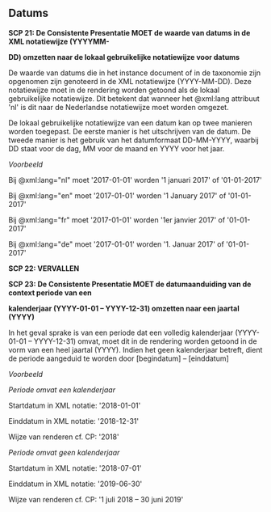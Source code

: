 ## Datums

**SCP 21: De Consistente Presentatie MOET de waarde van datums in de XML notatiewijze (YYYYMM-**

**DD) omzetten naar de lokaal gebruikelijke notatiewijze voor datums**

De waarde van datums die in het instance document of in de taxonomie zijn opgenomen zijn genoteerd in de XML notatiewijze (YYYY-MM-DD). Deze notatiewijze moet in de rendering worden getoond als de lokaal gebruikelijke notatiewijze. Dit betekent dat wanneer het @xml:lang attribuut 'nl' is dit naar de Nederlandse notatiewijze moet worden omgezet.

De lokaal gebruikelijke notatiewijze van een datum kan op twee manieren worden toegepast. De eerste manier is het uitschrijven van de datum. De tweede manier is het gebruik van het datumformaat DD-MM-YYYY, waarbij DD staat voor de dag, MM voor de maand en YYYY voor het jaar.

_Voorbeeld_

Bij @xml:lang=&quot;nl&quot; moet '2017-01-01' worden '1 januari 2017' of '01-01-2017'

Bij @xml:lang=&quot;en&quot; moet '2017-01-01' worden '1 January 2017' of '01-01-2017'

Bij @xml:lang=&quot;fr&quot; moet '2017-01-01' worden '1er janvier 2017' of '01-01-2017'

Bij @xml:lang=&quot;de&quot; moet '2017-01-01' worden '1. Januar 2017' of '01-01-2017'

**SCP 22: VERVALLEN**

**SCP 23: De Consistente Presentatie MOET de datumaanduiding van de context periode van een**

**kalenderjaar (YYYY-01-01 – YYYY-12-31) omzetten naar een jaartal (YYYY)**

In het geval sprake is van een periode dat een volledig kalenderjaar (YYYY-01-01 – YYYY-12-31) omvat, moet dit in de rendering worden getoond in de vorm van een heel jaartal (YYYY). Indien het geen kalenderjaar betreft, dient de periode aangeduid te worden door [begindatum] – [einddatum]

_Voorbeeld_

_Periode omvat een kalenderjaar_

Startdatum in XML notatie: '2018-01-01'

Einddatum in XML notatie: '2018-12-31'

Wijze van renderen cf. CP: '2018'

_Periode omvat geen kalenderjaar_

Startdatum in XML notatie: '2018-07-01'

Einddatum in XML notatie: '2019-06-30'

Wijze van renderen cf. CP: '1 juli 2018 – 30 juni 2019'
